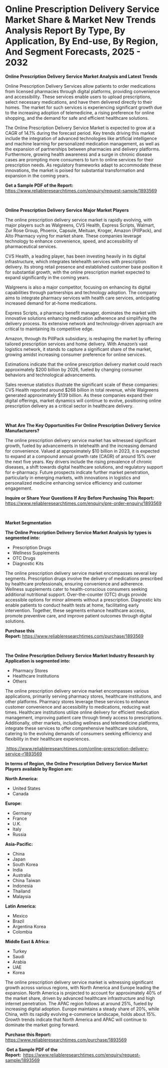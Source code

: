 <p><h1>Online Prescription Delivery Service Market Share & Market New Trends Analysis Report By Type, By Application, By End-use, By Region, And Segment Forecasts, 2025 - 2032</h1></p><p><strong>Online Prescription Delivery Service Market Analysis and Latest Trends</strong></p>
<p><p>Online Prescription Delivery Services allow patients to order medications from licensed pharmacies through digital platforms, providing convenience and accessibility. These services enable users to upload prescriptions, select necessary medications, and have them delivered directly to their homes. The market for such services is experiencing significant growth due to the increasing adoption of telemedicine, a rising preference for online shopping, and the demand for safe and efficient healthcare solutions.</p><p>The Online Prescription Delivery Service Market is expected to grow at a CAGR of 14.1% during the forecast period. Key trends driving this market include the integration of advanced technologies like artificial intelligence and machine learning for personalized medication management, as well as the expansion of partnerships between pharmacies and delivery platforms. Furthermore, growing health awareness and a surge in chronic disease cases are prompting more consumers to turn to online services for their prescription needs. As regulatory frameworks adapt to accommodate these innovations, the market is poised for substantial transformation and expansion in the coming years.</p></p>
<p><strong>Get a Sample PDF of the Report:&nbsp;</strong> <a href="https://www.reliableresearchtimes.com/enquiry/request-sample/1893569?utm_campaign=2186&utm_medium=2&utm_source=Github&utm_content=ia&utm_term=13042025&utm_id=online-prescription-delivery-service">https://www.reliableresearchtimes.com/enquiry/request-sample/1893569</a></p>
<p>&nbsp;</p>
<p><strong>Online Prescription Delivery Service Major Market Players</strong></p>
<p><p>The online prescription delivery service market is rapidly evolving, with major players such as Walgreens, CVS Health, Express Scripts, Walmart, Zur Rose Group, Phoenix, Capsule, Meituan, Kroger, Amazon (PillPack), and Alto Pharmacy vying for market share. These companies leverage technology to enhance convenience, speed, and accessibility of pharmaceutical services.</p><p>CVS Health, a leading player, has been investing heavily in its digital infrastructure, which integrates telehealth services with prescription delivery. Its strong retail presence and established customer base position it for substantial growth, with the online prescription market expected to expand significantly in the coming years.</p><p>Walgreens is also a major competitor, focusing on enhancing its digital capabilities through partnerships and technology adoption. The company aims to integrate pharmacy services with health care services, anticipating increased demand for at-home medications.</p><p>Express Scripts, a pharmacy benefit manager, dominates the market with innovative solutions enhancing medication adherence and simplifying the delivery process. Its extensive network and technology-driven approach are critical to maintaining its competitive edge.</p><p>Amazon, through its PillPack subsidiary, is reshaping the market by offering tailored prescription services and home delivery. With Amazon’s vast logistics network, it stands to capture a significant share of the market, growing amidst increasing consumer preference for online services.</p><p>Estimations indicate that the online prescription delivery market could reach approximately $200 billion by 2026, fueled by changing consumer behaviors and technological advancements. </p><p>Sales revenue statistics illustrate the significant scale of these companies: CVS Health reported around $268 billion in total revenue, while Walgreens generated approximately $139 billion. As these companies expand their digital offerings, market dynamics will continue to evolve, positioning online prescription delivery as a critical sector in healthcare delivery.</p></p>
<p>&nbsp;</p>
<p><strong>What Are The Key Opportunities For Online Prescription Delivery Service Manufacturers?</strong></p>
<p><p>The online prescription delivery service market has witnessed significant growth, fueled by advancements in telehealth and the increasing demand for convenience. Valued at approximately $10 billion in 2023, it is expected to expand at a compound annual growth rate (CAGR) of around 15% over the next five years. Key drivers include the rising prevalence of chronic diseases, a shift towards digital healthcare solutions, and regulatory support for e-pharmacy. Future prospects indicate further market penetration, particularly in emerging markets, with innovations in logistics and personalized medicine enhancing service efficiency and customer engagement. </p></p>
<p><strong>Inquire or Share Your Questions If Any Before Purchasing This Report:</strong> <a href="https://www.reliableresearchtimes.com/enquiry/pre-order-enquiry/1893569?utm_campaign=2186&utm_medium=2&utm_source=Github&utm_content=ia&utm_term=13042025&utm_id=online-prescription-delivery-service">https://www.reliableresearchtimes.com/enquiry/pre-order-enquiry/1893569</a></p>
<p>&nbsp;</p>
<p><strong>Market Segmentation</strong></p>
<p><strong>The Online Prescription Delivery Service Market Analysis by types is segmented into:</strong></p>
<p><ul><li>Prescription Drugs</li><li>Wellness Supplements</li><li>OTC Drugs</li><li>Diagnostic Kits</li></ul></p>
<p><p>The online prescription delivery service market encompasses several key segments. Prescription drugs involve the delivery of medications prescribed by healthcare professionals, ensuring convenience and adherence. Wellness supplements cater to health-conscious consumers seeking additional nutritional support. Over-the-counter (OTC) drugs provide accessible options for minor ailments without a prescription. Diagnostic kits enable patients to conduct health tests at home, facilitating early intervention. Together, these segments enhance healthcare access, promote preventive care, and improve patient outcomes through digital solutions.</p></p>
<p><strong>Purchase this Report:&nbsp;</strong><a href="https://www.reliableresearchtimes.com/purchase/1893569?utm_campaign=2186&utm_medium=2&utm_source=Github&utm_content=ia&utm_term=13042025&utm_id=online-prescription-delivery-service">https://www.reliableresearchtimes.com/purchase/1893569</a></p>
<p>&nbsp;</p>
<p><strong>The Online Prescription Delivery Service Market Industry Research by Application is segmented into:</strong></p>
<p><ul><li>Pharmacy Stores</li><li>Healthcare Institutions</li><li>Others</li></ul></p>
<p><p>The online prescription delivery service market encompasses various applications, primarily serving pharmacy stores, healthcare institutions, and other platforms. Pharmacy stores leverage these services to enhance customer convenience and accessibility to medications, reducing wait times. Healthcare institutions utilize online delivery for efficient medication management, improving patient care through timely access to prescriptions. Additionally, other markets, including wellness and telemedicine platforms, integrate these services to offer comprehensive healthcare solutions, catering to the evolving demands of consumers seeking efficiency and flexibility in their healthcare experiences.</p></p>
<p><a href="https://www.reliableresearchtimes.com/online-prescription-delivery-service-r1893569?utm_campaign=2186&utm_medium=2&utm_source=Github&utm_content=ia&utm_term=13042025&utm_id=online-prescription-delivery-service">&nbsp;https://www.reliableresearchtimes.com/online-prescription-delivery-service-r1893569</a></p>
<p><strong>In terms of Region, the Online Prescription Delivery Service Market Players available by Region are:</strong></p>
<p>
    <p> <strong> North America: </strong>
        <ul>
            <li>United States</li>
            <li>Canada</li>
        </ul>
        </p> 
    <p> <strong> Europe: </strong>
        <ul>
            <li>Germany</li>
            <li>France</li>
            <li>U.K.</li>
            <li>Italy</li>
            <li>Russia</li>
        </ul>
        </p> 
    <p> <strong> Asia-Pacific: </strong>
        <ul>
            <li>China</li>
            <li>Japan</li>
            <li>South Korea</li>
            <li>India</li>
            <li>Australia</li>
            <li>China Taiwan</li>
            <li>Indonesia</li>
            <li>Thailand</li>
            <li>Malaysia</li>
        </ul>
        </p> 
    <p> <strong> Latin America: </strong>
        <ul>
            <li>Mexico</li>
            <li>Brazil</li>
            <li>Argentina Korea</li>
            <li>Colombia</li>
        </ul>
        </p> 
    <p> <strong> Middle East & Africa: </strong>
        <ul>
            <li>Turkey</li>
            <li>Saudi</li>
            <li>Arabia</li>
            <li>UAE</li>
            <li>Korea</li>
        </ul>
    </p>
    </p>
<p><p>The online prescription delivery service market is witnessing significant growth across various regions, with North America and Europe leading the expansion. North America is projected to account for approximately 40% of the market share, driven by advanced healthcare infrastructure and high internet penetration. The APAC region follows at around 25%, fueled by increasing digital adoption. Europe maintains a steady share of 20%, while China, with its rapidly evolving e-commerce landscape, holds about 15%. Growth trends indicate that North America and APAC will continue to dominate the market going forward.</p></p>
<p><strong>Purchase this Report: </strong><a href="https://www.reliableresearchtimes.com/purchase/1893569?utm_campaign=2186&utm_medium=2&utm_source=Github&utm_content=ia&utm_term=13042025&utm_id=online-prescription-delivery-service">https://www.reliableresearchtimes.com/purchase/1893569</a></p>
<p>&nbsp;<strong>Get a Sample PDF of the Report:&nbsp;&nbsp;</strong><a href="https://www.reliableresearchtimes.com/enquiry/request-sample/1893569?utm_campaign=2186&utm_medium=2&utm_source=Github&utm_content=ia&utm_term=13042025&utm_id=online-prescription-delivery-service">https://www.reliableresearchtimes.com/enquiry/request-sample/1893569</a></p>
<p><strong></strong></p>
<p><p></p><p></p><p></p></p>